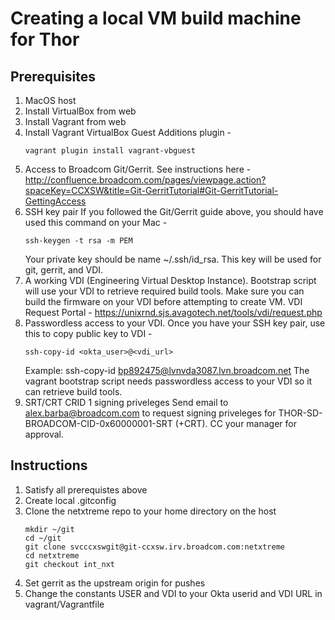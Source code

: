# Creating a local VM build machine for Thor
## Prerequisites
1. MacOS host
2. Install VirtualBox from web
3. Install Vagrant from web
4. Install Vagrant VirtualBox Guest Additions plugin -
   ```
   vagrant plugin install vagrant-vbguest
   ```
5. Access to Broadcom Git/Gerrit. See instructions here -
   http://confluence.broadcom.com/pages/viewpage.action?spaceKey=CCXSW&title=Git-GerritTutorial#Git-GerritTutorial-GettingAccess
6. SSH key pair
   If you followed the Git/Gerrit guide above, you should have used this command on your Mac -
   ```
   ssh-keygen -t rsa -m PEM
   ```
   Your private key should be name ~/.ssh/id_rsa. This key will be used for git, gerrit, and VDI.
7. A working VDI (Engineering Virtual Desktop Instance).
   Bootstrap script will use your VDI to retrieve required build tools.  Make sure you can build the firmware on your VDI before attempting to create VM.
   VDI Request Portal -
   https://unixrnd.sjs.avagotech.net/tools/vdi/request.php
8. Passwordless access to your VDI.
   Once you have your SSH key pair, use this to copy public key to VDI -
   ```
   ssh-copy-id <okta_user>@<vdi_url>
   ```
   Example:  ssh-copy-id bp892475@lvnvda3087.lvn.broadcom.net
   The vagrant bootstrap script needs passwordless access to your VDI so it can retrieve build tools.
9. SRT/CRT CRID 1 signing priveleges
   Send email to alex.barba@broadcom.com to request signing priveleges for THOR-SD-BROADCOM-CID-0x60000001-SRT (+CRT).  CC your manager for approval.
   
## Instructions
1. Satisfy all prerequistes above
2. Create local .gitconfig
3. Clone the netxtreme repo to your home directory on the host
   ```
   mkdir ~/git
   cd ~/git
   git clone svcccxswgit@git-ccxsw.irv.broadcom.com:netxtreme
   cd netxtreme
   git checkout int_nxt
5. Set gerrit as the upstream origin for pushes
6. Change the constants USER and VDI to your Okta userid and VDI URL in vagrant/Vagrantfile
